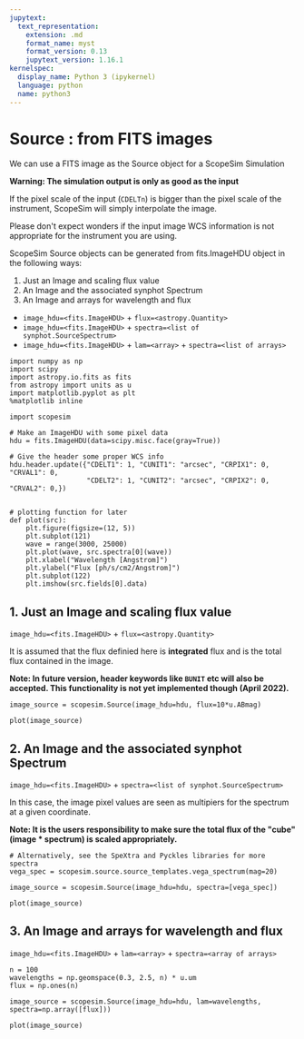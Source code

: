 ```yaml
---
jupytext:
  text_representation:
    extension: .md
    format_name: myst
    format_version: 0.13
    jupytext_version: 1.16.1
kernelspec:
  display_name: Python 3 (ipykernel)
  language: python
  name: python3
---
```


# Source : from FITS images

We can use a FITS image as the Source object for a ScopeSim Simulation

**Warning: The simulation output is only as good as the input**
   
   If the pixel scale of the input (`CDELTn`) is bigger than the pixel scale of the instrument, ScopeSim will simply interpolate the image.
   
   Please don't expect wonders if the input image WCS information is not appropriate for the instrument you are using.
   
ScopeSim Source objects can be generated from fits.ImageHDU object in the following ways:  
  
1. Just an Image and scaling flux value  
2. An Image and the associated synphot Spectrum
3. An Image and arrays for wavelength and flux
  
- ``image_hdu=<fits.ImageHDU>`` + ``flux=<astropy.Quantity>``
- ``image_hdu=<fits.ImageHDU>`` + ``spectra=<list of synphot.SourceSpectrum>``
- ``image_hdu=<fits.ImageHDU>`` + ``lam=<array>`` + ``spectra=<list of arrays>``

```{code-cell} ipython3
import numpy as np
import scipy
import astropy.io.fits as fits
from astropy import units as u
import matplotlib.pyplot as plt
%matplotlib inline

import scopesim

# Make an ImageHDU with some pixel data
hdu = fits.ImageHDU(data=scipy.misc.face(gray=True))

# Give the header some proper WCS info
hdu.header.update({"CDELT1": 1, "CUNIT1": "arcsec", "CRPIX1": 0, "CRVAL1": 0,
                   "CDELT2": 1, "CUNIT2": "arcsec", "CRPIX2": 0, "CRVAL2": 0,})


# plotting function for later
def plot(src):
    plt.figure(figsize=(12, 5))
    plt.subplot(121)
    wave = range(3000, 25000)
    plt.plot(wave, src.spectra[0](wave))
    plt.xlabel("Wavelength [Angstrom]")
    plt.ylabel("Flux [ph/s/cm2/Angstrom]")
    plt.subplot(122)
    plt.imshow(src.fields[0].data)
```

## 1. Just an Image and scaling flux value 

``image_hdu=<fits.ImageHDU>`` + ``flux=<astropy.Quantity>``

It is assumed that the flux definied here is **integrated** flux and is the total flux contained in the image.

**Note: In future version, header keywords like `BUNIT` etc will also be accepted. This functionality is not yet implemented though (April 2022).**

```{code-cell} ipython3
image_source = scopesim.Source(image_hdu=hdu, flux=10*u.ABmag)

plot(image_source)
```

## 2. An Image and the associated synphot Spectrum

``image_hdu=<fits.ImageHDU>`` + ``spectra=<list of synphot.SourceSpectrum>``

In this case, the image pixel values are seen as multipiers for the spectrum at a given coordinate.

**Note: It is the users responsibility to make sure the total flux of the "cube" (image * spectrum) is scaled appropriately.**

```{code-cell} ipython3
# Alternatively, see the SpeXtra and Pyckles libraries for more spectra
vega_spec = scopesim.source.source_templates.vega_spectrum(mag=20)

image_source = scopesim.Source(image_hdu=hdu, spectra=[vega_spec])

plot(image_source)
```

## 3. An Image and arrays for wavelength and flux

``image_hdu=<fits.ImageHDU>`` + ``lam=<array>`` + ``spectra=<array of arrays>``

```{code-cell} ipython3
n = 100
wavelengths = np.geomspace(0.3, 2.5, n) * u.um
flux = np.ones(n)

image_source = scopesim.Source(image_hdu=hdu, lam=wavelengths, spectra=np.array([flux]))

plot(image_source)
```
